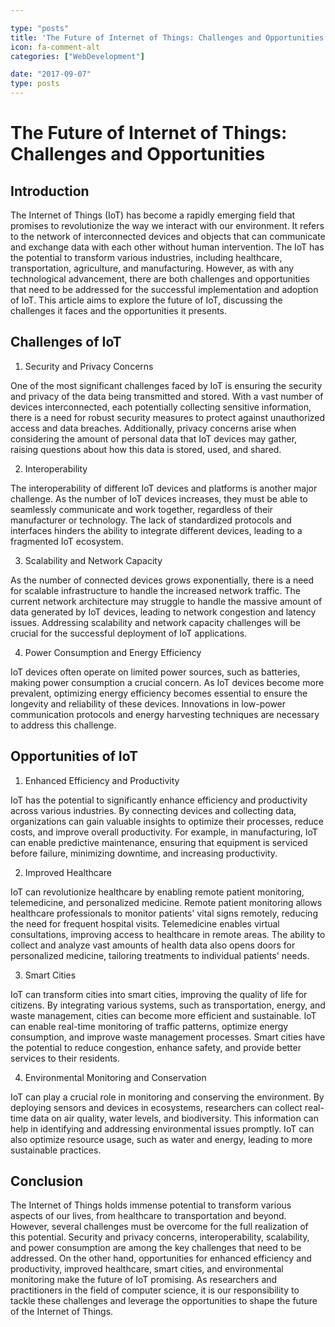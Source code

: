 ```yaml
---

type: "posts"
title: 'The Future of Internet of Things: Challenges and Opportunities'
icon: fa-comment-alt
categories: ["WebDevelopment"]

date: "2017-09-07"
type: posts
---
```





# The Future of Internet of Things: Challenges and Opportunities

## Introduction

The Internet of Things (IoT) has become a rapidly emerging field that promises to revolutionize the way we interact with our environment. It refers to the network of interconnected devices and objects that can communicate and exchange data with each other without human intervention. The IoT has the potential to transform various industries, including healthcare, transportation, agriculture, and manufacturing. However, as with any technological advancement, there are both challenges and opportunities that need to be addressed for the successful implementation and adoption of IoT. This article aims to explore the future of IoT, discussing the challenges it faces and the opportunities it presents.

## Challenges of IoT

1. Security and Privacy Concerns

One of the most significant challenges faced by IoT is ensuring the security and privacy of the data being transmitted and stored. With a vast number of devices interconnected, each potentially collecting sensitive information, there is a need for robust security measures to protect against unauthorized access and data breaches. Additionally, privacy concerns arise when considering the amount of personal data that IoT devices may gather, raising questions about how this data is stored, used, and shared.

2. Interoperability

The interoperability of different IoT devices and platforms is another major challenge. As the number of IoT devices increases, they must be able to seamlessly communicate and work together, regardless of their manufacturer or technology. The lack of standardized protocols and interfaces hinders the ability to integrate different devices, leading to a fragmented IoT ecosystem.

3. Scalability and Network Capacity

As the number of connected devices grows exponentially, there is a need for scalable infrastructure to handle the increased network traffic. The current network architecture may struggle to handle the massive amount of data generated by IoT devices, leading to network congestion and latency issues. Addressing scalability and network capacity challenges will be crucial for the successful deployment of IoT applications.

4. Power Consumption and Energy Efficiency

IoT devices often operate on limited power sources, such as batteries, making power consumption a crucial concern. As IoT devices become more prevalent, optimizing energy efficiency becomes essential to ensure the longevity and reliability of these devices. Innovations in low-power communication protocols and energy harvesting techniques are necessary to address this challenge.

## Opportunities of IoT

1. Enhanced Efficiency and Productivity

IoT has the potential to significantly enhance efficiency and productivity across various industries. By connecting devices and collecting data, organizations can gain valuable insights to optimize their processes, reduce costs, and improve overall productivity. For example, in manufacturing, IoT can enable predictive maintenance, ensuring that equipment is serviced before failure, minimizing downtime, and increasing productivity.

2. Improved Healthcare

IoT can revolutionize healthcare by enabling remote patient monitoring, telemedicine, and personalized medicine. Remote patient monitoring allows healthcare professionals to monitor patients' vital signs remotely, reducing the need for frequent hospital visits. Telemedicine enables virtual consultations, improving access to healthcare in remote areas. The ability to collect and analyze vast amounts of health data also opens doors for personalized medicine, tailoring treatments to individual patients' needs.

3. Smart Cities

IoT can transform cities into smart cities, improving the quality of life for citizens. By integrating various systems, such as transportation, energy, and waste management, cities can become more efficient and sustainable. IoT can enable real-time monitoring of traffic patterns, optimize energy consumption, and improve waste management processes. Smart cities have the potential to reduce congestion, enhance safety, and provide better services to their residents.

4. Environmental Monitoring and Conservation

IoT can play a crucial role in monitoring and conserving the environment. By deploying sensors and devices in ecosystems, researchers can collect real-time data on air quality, water levels, and biodiversity. This information can help in identifying and addressing environmental issues promptly. IoT can also optimize resource usage, such as water and energy, leading to more sustainable practices.

## Conclusion

The Internet of Things holds immense potential to transform various aspects of our lives, from healthcare to transportation and beyond. However, several challenges must be overcome for the full realization of this potential. Security and privacy concerns, interoperability, scalability, and power consumption are among the key challenges that need to be addressed. On the other hand, opportunities for enhanced efficiency and productivity, improved healthcare, smart cities, and environmental monitoring make the future of IoT promising. As researchers and practitioners in the field of computer science, it is our responsibility to tackle these challenges and leverage the opportunities to shape the future of the Internet of Things.